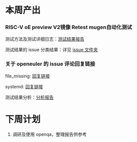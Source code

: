 # 本周产出

### **RISC-V oE preview V2镜像 Retest mugen自动化测试**

测试方法及测试详细日志：[测试结果报告](https://github.com/vegetable-yx/PLCT_test0/tree/main/issue_check/result)

测试结果的 issue 分类结果：详见 [issue 文件夹](https://github.com/vegetable-yx/PLCT_test0/tree/main/issue_check/issue)



### **关于 openeuler 的 issue 评论回复链接**

file_missing: [回复链接](https://gitee.com/openeuler/RISC-V/issues/I6B4S5?from=project-issue#note_16325806_link)

systemd: [回复链接](https://gitee.com/openeuler/RISC-V/issues/I6B4RY?from=project-issue#note_16325803_link)



测试结果分析：[分析报告](https://github.com/vegetable-yx/PLCT_test0/tree/main/issue_check)



# 下周计划

1. 调研及使用 openqa，整理报告供参考
